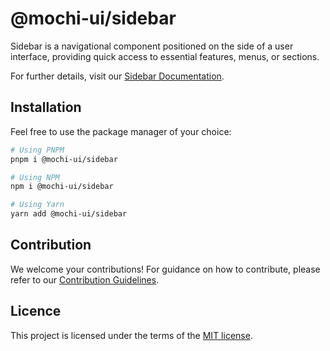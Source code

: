 # @mochi-ui/sidebar

Sidebar is a navigational component positioned on the side of a user interface,
providing quick access to essential features, menus, or sections.

For further details, visit our
[Sidebar Documentation](https://ds.mochiui.com/?path=/story/components-sidebar--default).

## Installation

Feel free to use the package manager of your choice:

```sh
# Using PNPM
pnpm i @mochi-ui/sidebar

# Using NPM
npm i @mochi-ui/sidebar

# Using Yarn
yarn add @mochi-ui/sidebar
```

## Contribution

We welcome your contributions! For guidance on how to contribute, please refer
to our [Contribution Guidelines](/CONTRIBUTING.md).

## Licence

This project is licensed under the terms of the
[MIT license](https://choosealicense.com/licenses/mit/).

